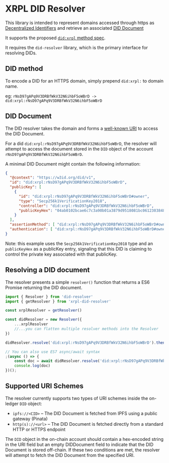 # XRPL DID Resolver

This library is intended to represent domains accessed through https as
[Decentralized Identifiers](https://w3c.github.io/did-core/#identifier)
and retrieve an associated [DID Document](https://w3c.github.io/did-core/#did-document-properties)

It supports the proposed [`did:xrpl` method spec](https://github.com/XRPLF/XRPL-Standards/tree/master/XLS-0040d-decentralized-identity).

It requires the `did-resolver` library, which is the primary interface for resolving DIDs.

## DID method

To encode a DID for an HTTPS domain, simply prepend `did:xrpl:` to domain name.

eg: `rNsD97gAPq9V3DRBfWkV32N6ihbF5oWBrD -> did:xrpl:rNsD97gAPq9V3DRBfWkV32N6ihbF5oWBrD`

## DID Document

The DID resolver takes the domain and forms a [well-known URI](https://tools.ietf.org/html/rfc5785)
to access the DID Document.

For a did `did:xrpl:rNsD97gAPq9V3DRBfWkV32N6ihbF5oWBrD`, the resolver will attempt to access the document stored in the `DID` object of the account `rNsD97gAPq9V3DRBfWkV32N6ihbF5oWBrD`.

A minimal DID Document might contain the following information:

```json
{
  "@context": "https://w3id.org/did/v1",
  "id": "did:xrpl:rNsD97gAPq9V3DRBfWkV32N6ihbF5oWBrD",
  "publicKey": [
    {
      "id": "did:xrpl:rNsD97gAPq9V3DRBfWkV32N6ihbF5oWBrD#owner",
      "type": "Secp256k1VerificationKey2018",
      "controller": "did:xrpl:rNsD97gAPq9V3DRBfWkV32N6ihbF5oWBrD",
      "publicKeyHex": "04ab0102bcae6c7c3a90b01a3879d9518081bc06123038488db9cb109b082a77d97ea3373e3dfde0eccd9adbdce11d0302ea5c098dbb0b310234c8689501749274"
    }
  ],
  "assertionMethod": [ "did:xrpl:rNsD97gAPq9V3DRBfWkV32N6ihbF5oWBrD#owner" ],
  "authentication": [ "did:xrpl:rNsD97gAPq9V3DRBfWkV32N6ihbF5oWBrD#owner" ]
}
```

Note: this example uses the `Secp256k1VerificationKey2018` type and an `publicKeyHex` as a publicKey entry, signaling
that this DID is claiming to control the private key associated with that publicKey.

## Resolving a DID document

The resolver presents a simple `resolver()` function that returns a ES6 Promise returning the DID document.

```js
import { Resolver } from 'did-resolver'
import { getResolver } from 'xrpl-did-resolver'

const xrplResolver = getResolver()

const didResolver = new Resolver({
    ...xrplResolver
    //...you can flatten multiple resolver methods into the Resolver
})

didResolver.resolve('did:xrpl:rNsD97gAPq9V3DRBfWkV32N6ihbF5oWBrD').then(doc => console.log(doc))

// You can also use ES7 async/await syntax
;(async () => {
    const doc = await didResolver.resolve('did:xrpl:rNsD97gAPq9V3DRBfWkV32N6ihbF5oWBrD')
    console.log(doc)
})();
```

## Supported URI Schemes

The resolver currently supports two types of URI schemes inside the on-ledger `DID` object:

- `ipfs://<CID>` – The DID Document is fetched from IPFS using a public gateway (Pinata)
- `http(s)://<url>` – The DID Document is fetched directly from a standard HTTP or HTTPS endpoint

The `DID` object in the on-chain account should contain a hex-encoded string in the URI field but an empty DIDDocument field to indicate that the DID Document is stored off-chain.
If these two conditions are met, the resolver will attempt to fetch the DID Document from the specified URI.
